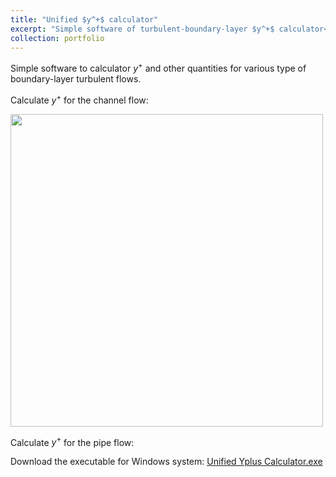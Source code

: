 ```yaml
---
title: "Unified $y^+$ calculator"
excerpt: "Simple software of turbulent-boundary-layer $y^+$ calculator<br/><img src='/HaoGuo.github.io/files/portfolio/yplus/yplus-calculator-cover.png'>"
collection: portfolio
---
```


Simple software to calculator $y^+$ and other quantities for various type of boundary-layer turbulent flows.

Calculate $y^+$ for the channel flow:

<!-- <p align="center"> -->
<img margin-left=auto width="500" src="/HaoGuo.github.io/files/portfolio/yplus/ChannelFlowTab.png">
    <!-- <br /> -->
    <!-- <em>Rayleigh–Taylor instability predicted by high-order DOLINC scheme.</em> -->
<!-- </p> -->

Calculate $y^+$ for the pipe flow:

Download the executable for Windows system: [Unified Yplus Calculator.exe](</HaoGuo.github.io/files/portfolio/yplus/Unified Yplus Calculator.exe>)
